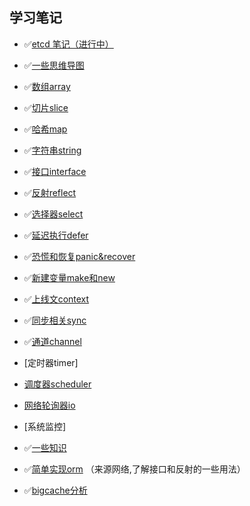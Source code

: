 ## 学习笔记

- ✅[etcd 笔记（进行中）](https://github.com/nevermoressss/studygo/blob/master/etcd/README.md)

- ✅[一些思维导图](https://github.com/nevermoressss/studygo/blob/master/xmind)

- ✅[数组array](https://github.com/nevermoressss/studygo/blob/master/go-design-implementation/data-structure/01-array.md)
- ✅[切片slice](https://github.com/nevermoressss/studygo/blob/master/go-design-implementation/data-structure/02-slice.md)
- ✅[哈希map](https://github.com/nevermoressss/studygo/blob/master/go-design-implementation/data-structure/03-map.md)
- ✅[字符串string](https://github.com/nevermoressss/studygo/blob/master/go-design-implementation/data-structure/04-string.md)

- ✅[接口interface](https://github.com/nevermoressss/studygo/blob/master/go-design-implementation/interface)
- ✅[反射reflect](https://github.com/nevermoressss/studygo/blob/master/go-design-implementation/reflect)
- ✅[选择器select](https://github.com/nevermoressss/studygo/blob/master/go-design-implementation/select/select.md)
- ✅[延迟执行defer](https://github.com/nevermoressss/studygo/blob/master/go-design-implementation/defer/defer.md)
- ✅[恐慌和恢复panic&recover](https://github.com/nevermoressss/studygo/blob/master/go-design-implementation/defer/panic&recover.md)
- ✅[新建变量make和new](https://github.com/nevermoressss/studygo/blob/master/go-design-implementation/make-and-new/make&new.md)

- ✅[上线文context](https://github.com/nevermoressss/studygo/blob/master/go-design-implementation/programming/01-context.md)
- ✅[同步相关sync](https://github.com/nevermoressss/studygo/blob/master/go-design-implementation/programming/02-sync.md)
- ✅[通道channel](https://github.com/nevermoressss/studygo/blob/master/go-design-implementation/programming/03-channel.md)
- [定时器timer]
- [调度器scheduler](https://github.com/nevermoressss/studygo/blob/master/go-design-implementation/programming/04-scheduler.md)
- [网络轮询器io](https://github.com/nevermoressss/studygo/blob/master/go-design-implementation/programming/05-network-poller.md)
- [系统监控]

- ✅[一些知识](https://github.com/nevermoressss/studygo/blob/master/go-design-implementation/some-knowledge)

- ✅[简单实现orm](https://github.com/nevermoressss/studygo/blob/master/orm)  （来源网络,了解接口和反射的一些用法）

- ✅[bigcache分析](https://github.com/nevermoressss/studygo/blob/master/bigcache/bigcache.md)
